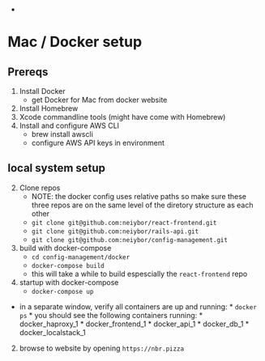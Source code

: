 * <!-- TITLE: Macdocker -->
<!-- SUBTITLE: A quick summary of Macdocker -->

# Mac / Docker setup

## Prereqs

1. Install Docker
	* get Docker for Mac from docker website
2. Install Homebrew
2. Xcode  commandline tools (might have come with Homebrew)
2. Install and configure AWS CLI
	* brew install awscli
	* configure AWS API keys in environment

## local system setup
2. Clone repos
	* NOTE: the docker config uses relative paths so make sure these three repos are on the same level of the diretory structure as each other
	* `git clone git@github.com:neiybor/react-frontend.git`
	* `git clone git@github.com:neiybor/rails-api.git`
	* `git clone git@github.com:neiybor/config-management.git`
2. build with docker-compose
	* `cd config-management/docker`
	* `docker-compose build`
	* this will take a while to build espescially the `react-frontend` repo
2. startup with docker-compose
	* `docker-compose up`
  * in a separate window, verify all containers are up and running:
		* `docker ps`
		* you should see the following containers running:
			* docker_haproxy_1
			* docker_frontend_1
			* docker_api_1
			* docker_db_1
			* docker_localstack_1
2. browse to website by opening `https://nbr.pizza`